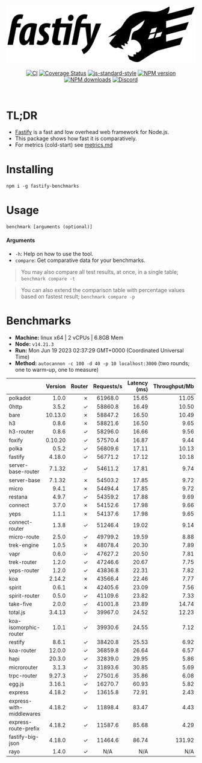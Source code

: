 <div align="center">
  <img src="https://github.com/fastify/graphics/raw/HEAD/fastify-landscape-outlined.svg" width="650" height="auto"/>
</div>

<div align="center">

[![CI](https://github.com/fastify/fastify/workflows/ci/badge.svg)](https://github.com/fastify/fastify/actions/workflows/ci.yml)
[![Coverage Status](https://coveralls.io/repos/github/fastify/fastify/badge.svg?branch=master)](https://coveralls.io/github/fastify/fastify?branch=master)
[![js-standard-style](https://img.shields.io/badge/code%20style-standard-brightgreen.svg?style=flat)](http://standardjs.com/)
[![NPM version](https://img.shields.io/npm/v/fastify.svg?style=flat)](https://www.npmjs.com/package/fastify)
[![NPM downloads](https://img.shields.io/npm/dm/fastify.svg?style=flat)](https://www.npmjs.com/package/fastify) [![Discord](https://img.shields.io/discord/725613461949906985)](https://discord.gg/fastify)

</div>
<br />

# TL;DR

* [Fastify](https://github.com/fastify/fastify) is a fast and low overhead web framework for Node.js.
* This package shows how fast it is comparatively.
* For metrics (cold-start) see [metrics.md](./METRICS.md)

# Installing

```
npm i -g fastify-benchmarks
```

# Usage

```
benchmark [arguments (optional)]
```

#### Arguments

* `-h`: Help on how to use the tool.
* `compare`: Get comparative data for your benchmarks.

> You may also compare all test results, at once, in a single table; `benchmark compare -t`

> You can also extend the comparison table with percentage values based on fastest result; `benchmark compare -p`
# Benchmarks

* __Machine:__ linux x64 | 2 vCPUs | 6.8GB Mem
* __Node:__ `v14.21.3`
* __Run:__ Mon Jun 19 2023 02:37:29 GMT+0000 (Coordinated Universal Time)
* __Method:__ `autocannon -c 100 -d 40 -p 10 localhost:3000` (two rounds; one to warm-up, one to measure)

|                          | Version | Router | Requests/s | Latency (ms) | Throughput/Mb |
| :--                      | --:     | --:    | :-:        | --:          | --:           |
| polkadot                 | 1.0.0   | ✗      | 61968.0    | 15.65        | 11.05         |
| 0http                    | 3.5.2   | ✓      | 58860.8    | 16.49        | 10.50         |
| bare                     | 10.13.0 | ✗      | 58847.2    | 16.50        | 10.49         |
| h3                       | 0.8.6   | ✗      | 58821.6    | 16.50        | 9.65          |
| h3-router                | 0.8.6   | ✓      | 58296.0    | 16.66        | 9.56          |
| foxify                   | 0.10.20 | ✓      | 57570.4    | 16.87        | 9.44          |
| polka                    | 0.5.2   | ✓      | 56809.6    | 17.11        | 10.13         |
| fastify                  | 4.18.0  | ✓      | 56771.2    | 17.12        | 10.18         |
| server-base-router       | 7.1.32  | ✓      | 54611.2    | 17.81        | 9.74          |
| server-base              | 7.1.32  | ✗      | 54503.2    | 17.85        | 9.72          |
| micro                    | 9.4.1   | ✗      | 54494.4    | 17.85        | 9.72          |
| restana                  | 4.9.7   | ✓      | 54359.2    | 17.88        | 9.69          |
| connect                  | 3.7.0   | ✗      | 54152.6    | 17.98        | 9.66          |
| yeps                     | 1.1.1   | ✗      | 54137.6    | 17.98        | 9.65          |
| connect-router           | 1.3.8   | ✓      | 51246.4    | 19.02        | 9.14          |
| micro-route              | 2.5.0   | ✓      | 49799.2    | 19.59        | 8.88          |
| trek-engine              | 1.0.5   | ✗      | 48078.4    | 20.30        | 7.89          |
| vapr                     | 0.6.0   | ✓      | 47627.2    | 20.50        | 7.81          |
| trek-router              | 1.2.0   | ✓      | 47246.6    | 20.67        | 7.75          |
| yeps-router              | 1.2.0   | ✓      | 43836.8    | 22.31        | 7.82          |
| koa                      | 2.14.2  | ✗      | 43566.4    | 22.46        | 7.77          |
| spirit                   | 0.6.1   | ✗      | 42405.6    | 23.09        | 7.56          |
| spirit-router            | 0.5.0   | ✓      | 41109.6    | 23.82        | 7.33          |
| take-five                | 2.0.0   | ✓      | 41001.8    | 23.89        | 14.74         |
| total.js                 | 3.4.13  | ✓      | 39967.0    | 24.52        | 12.23         |
| koa-isomorphic-router    | 1.0.1   | ✓      | 39930.6    | 24.55        | 7.12          |
| restify                  | 8.6.1   | ✓      | 38420.8    | 25.53        | 6.92          |
| koa-router               | 12.0.0  | ✓      | 36859.8    | 26.64        | 6.57          |
| hapi                     | 20.3.0  | ✓      | 32839.0    | 29.95        | 5.86          |
| microrouter              | 3.1.3   | ✓      | 31893.6    | 30.85        | 5.69          |
| trpc-router              | 9.27.3  | ✓      | 27501.6    | 35.86        | 6.08          |
| egg.js                   | 3.16.1  | ✓      | 16270.7    | 60.93        | 5.82          |
| express                  | 4.18.2  | ✓      | 13615.8    | 72.91        | 2.43          |
| express-with-middlewares | 4.18.2  | ✓      | 11898.4    | 83.47        | 4.43          |
| express-route-prefix     | 4.18.2  | ✓      | 11587.6    | 85.68        | 4.29          |
| fastify-big-json         | 4.18.0  | ✓      | 11464.6    | 86.74        | 131.92        |
| rayo                     | 1.4.0   | ✓      | N/A        | N/A          | N/A           |
